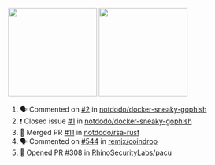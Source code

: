 <a href="https://github.com/notdodo"><img src="https://github-readme-stats.vercel.app/api?username=notdodo&count_private=true&theme=dark" height="180" /></a> <a href="https://github.com/notdodo"><img src="https://github-readme-stats.vercel.app/api/top-langs/?username=notdodo&langs_count=8&theme=dark&hide=tex,java,html,css&layout=compact" height="180" /></a>

<!--START_SECTION:activity-->
1. 🗣 Commented on [#2](https://github.com/notdodo/docker-sneaky-gophish/issues/2) in [notdodo/docker-sneaky-gophish](https://github.com/notdodo/docker-sneaky-gophish)
2. ❗️ Closed issue [#1](https://github.com/notdodo/docker-sneaky-gophish/issues/1) in [notdodo/docker-sneaky-gophish](https://github.com/notdodo/docker-sneaky-gophish)
3. 🎉 Merged PR [#11](https://github.com/notdodo/rsa-rust/pull/11) in [notdodo/rsa-rust](https://github.com/notdodo/rsa-rust)
4. 🗣 Commented on [#544](https://github.com/remjx/coindrop/issues/544) in [remjx/coindrop](https://github.com/remjx/coindrop)
5. 💪 Opened PR [#308](https://github.com/RhinoSecurityLabs/pacu/pull/308) in [RhinoSecurityLabs/pacu](https://github.com/RhinoSecurityLabs/pacu)
<!--END_SECTION:activity-->
